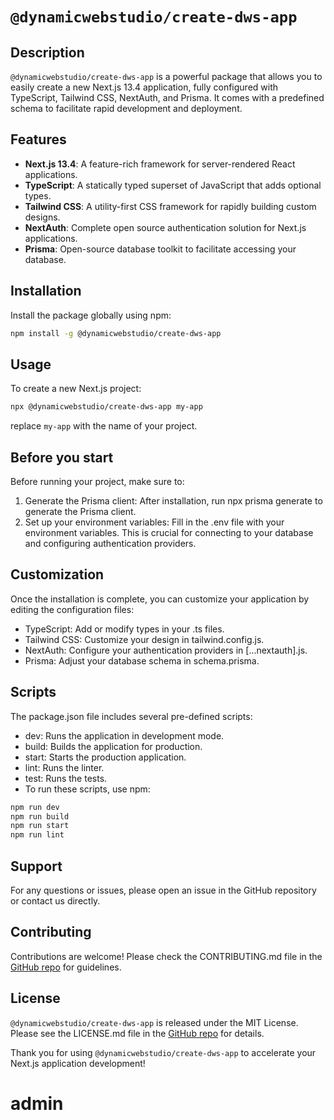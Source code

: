 # `@dynamicwebstudio/create-dws-app`

## Description

`@dynamicwebstudio/create-dws-app` is a powerful package that allows you to easily create a new Next.js 13.4 application, fully configured with TypeScript, Tailwind CSS, NextAuth, and Prisma. It comes with a predefined schema to facilitate rapid development and deployment.

## Features

- **Next.js 13.4**: A feature-rich framework for server-rendered React applications.
- **TypeScript**: A statically typed superset of JavaScript that adds optional types.
- **Tailwind CSS**: A utility-first CSS framework for rapidly building custom designs.
- **NextAuth**: Complete open source authentication solution for Next.js applications.
- **Prisma**: Open-source database toolkit to facilitate accessing your database.

## Installation

Install the package globally using npm:

```bash
npm install -g @dynamicwebstudio/create-dws-app
```
## Usage
To create a new Next.js project:
```bash
npx @dynamicwebstudio/create-dws-app my-app
```
replace `my-app` with the name of your project.

## Before you start

Before running your project, make sure to:

1. Generate the Prisma client: After installation, run npx prisma generate to generate the Prisma client.
2. Set up your environment variables: Fill in the .env file with your environment variables. This is crucial for connecting to your database and configuring authentication providers.

## Customization

Once the installation is complete, you can customize your application by editing the configuration files:

- TypeScript: Add or modify types in your .ts files.
- Tailwind CSS: Customize your design in tailwind.config.js.
- NextAuth: Configure your authentication providers in [...nextauth].js.
- Prisma: Adjust your database schema in schema.prisma.

## Scripts

The package.json file includes several pre-defined scripts:

- dev: Runs the application in development mode.
- build: Builds the application for production.
- start: Starts the production application.
- lint: Runs the linter.
- test: Runs the tests.
- To run these scripts, use npm:

```bash
npm run dev
npm run build
npm run start
npm run lint
```
## Support

For any questions or issues, please open an issue in the GitHub repository or contact us directly.

## Contributing

Contributions are welcome! Please check the CONTRIBUTING.md file in the [GitHub repo](https://github.com/Dynamic-Web-Studio/create-dws-app/) for guidelines.

## License

`@dynamicwebstudio/create-dws-app` is released under the MIT License. Please see the LICENSE.md file in the [GitHub repo](https://github.com/Dynamic-Web-Studio/create-dws-app/) for details.

Thank you for using `@dynamicwebstudio/create-dws-app` to accelerate your Next.js application development!
# admin
